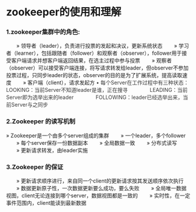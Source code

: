 # zookeeper的使用和理解

### <a name="oclles"></a>1.zookeeper集群中的角色:
　　» 领导者（leader），负责进行投票的发起和决议，更新系统状态
　　» 学习者（learner），包括跟随者（follower）和观察者（observer），follower用于接受客户端请求并想客户端返回结果，在选主过程中参与投票
　　» 观察者（observer）可以接受客户端连接，将写请求转发给leader，但observer不参加投票过程，只同步leader的状态，observer的目的是为了扩展系统，提高读取速度
　　» 客户端（client），请求发起方
<span data-type="color" style="color:rgb(57, 57, 57)">• 每个Server在工作过程中有三种状态：</span>
<span data-type="color" style="color:rgb(57, 57, 57)">　　　　LOOKING：当前Server不知道leader是谁，正在搜寻</span>
<span data-type="color" style="color:rgb(57, 57, 57)">　　　　LEADING：当前Server即为选举出来的leader</span>
<span data-type="color" style="color:rgb(57, 57, 57)">　　　　FOLLOWING：leader已经选举出来，当前Server与之同步</span>
### <a name="uh2ihb"></a>2.Zookeeper 的读写机制
» Zookeeper是一个由多个server组成的集群
　　» 一个leader，多个follower
　　» 每个server保存一份数据副本
　　» 全局数据一致
　　» 分布式读写
　　» 更新请求转发，由leader实施
### <a name="zdt8fz"></a>3.Zookeeper 的保证　
　　» 更新请求顺序进行，来自同一个client的更新请求按其发送顺序依次执行
　　» 数据更新原子性，一次数据更新要么成功，要么失败
　　» 全局唯一数据视图，client无论连接到哪个server，数据视图都是一致的
　　» 实时性，在一定事件范围内，client能读到最新数据
